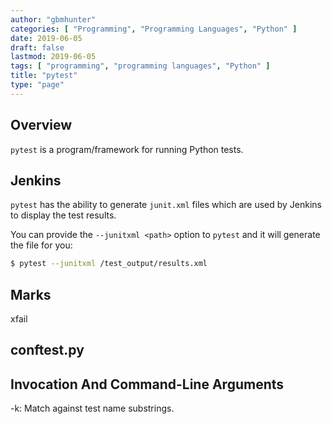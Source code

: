 ```yaml
---
author: "gbmhunter"
categories: [ "Programming", "Programming Languages", "Python" ]
date: 2019-06-05
draft: false
lastmod: 2019-06-05
tags: [ "programming", "programming languages", "Python" ]
title: "pytest"
type: "page"
---
```


## Overview

`pytest` is a program/framework for running Python tests.

## Jenkins

`pytest` has the ability to generate `junit.xml` files which are used by Jenkins to display the test results.

You can provide the `--junitxml <path>` option to `pytest` and it will generate the file for you:

```sh
$ pytest --junitxml /test_output/results.xml
```

## Marks



xfail

## conftest.py

## Invocation And Command-Line Arguments

-k: Match against test name substrings.